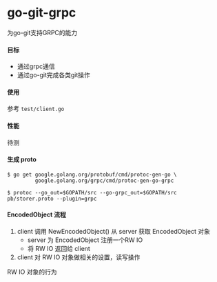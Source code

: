 # go-git-grpc

为go-git支持GRPC的能力

#### 目标

- 通过grpc通信
- 通过go-git完成各类git操作

#### 使用

参考 `test/client.go`

#### 性能

待测

#### 生成 proto

```
$ go get google.golang.org/protobuf/cmd/protoc-gen-go \
         google.golang.org/grpc/cmd/protoc-gen-go-grpc

$ protoc --go_out=$GOPATH/src --go-grpc_out=$GOPATH/src pb/storer.proto --plugin=grpc
```

#### EncodedObject 流程

1. client 调用 NewEncodedObject() 从 server 获取 EncodedObject 对象
    - server 为 EncodedObject 注册一个RW IO 
    - 将 RW IO 返回给 client
2. client 对 RW IO 对象做相关的设置，读写操作

RW IO 对象的行为

